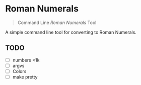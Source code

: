 Roman Numerals
===============

> Command Line _Roman Numerals_ Tool


A simple command line tool for converting to Roman Numerals. 



## TODO

+ [ ] numbers <1k
+ [ ] argvs
+ [ ] Colors
+ [ ] make pretty
